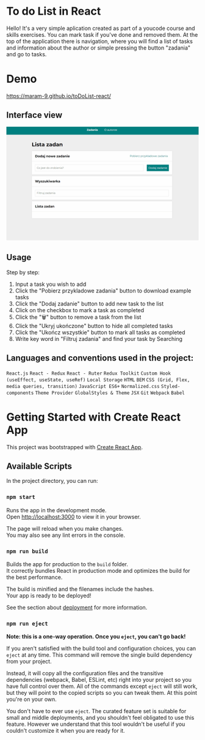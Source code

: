 # To do List in React
Hello!
It's a very simple aplication created as part of a youcode course and skills exercises.
You can mark task if you've done and removed them. At the top of the application there is navigation, where you will find a list of tasks and information about the author or simple pressing the button "zadania" and go to tasks.

# Demo
https://maram-9.github.io/toDoList-react/

## Interface view
![animation](public/Animation.gif)

## Usage

Step by step:
1. Input a task you wish to add
2. Click the "Pobierz przykladowe zadania" button to download example tasks
3. Click the "Dodaj zadanie" button to add new task to the list
4. Click on the checkbox to mark a task as completed
5. Click the "🗑" button to remove a task from the list
6. Click the "Ukryj ukończone" button to hide all completed tasks
7. Click the "Ukończ wszystkie" button to mark all tasks as completed
8. Write key word in "Filtruj zadania" and find your task by Searching


## Languages and conventions used in the project:
`React.js`
`React - Redux`
`React - Ruter`
`Redux Toolkit`
`Custom Hook (useEffect, useState, useRef)`
`Local Storage`
`HTML`
`BEM`
`CSS (Grid, Flex, media queries, transition)`
`JavaScript ES6+`
`Normalized.css`
`Styled-components`
`Theme Provider`
`GlobalStyles & Theme`
`JSX`
`Git`
`Webpack`
`Babel`



# Getting Started with Create React App

This project was bootstrapped with [Create React App](https://github.com/facebook/create-react-app).

## Available Scripts

In the project directory, you can run:

### `npm start`

Runs the app in the development mode.\
Open [http://localhost:3000](http://localhost:3000) to view it in your browser.

The page will reload when you make changes.\
You may also see any lint errors in the console.

### `npm run build`

Builds the app for production to the `build` folder.\
It correctly bundles React in production mode and optimizes the build for the best performance.

The build is minified and the filenames include the hashes.\
Your app is ready to be deployed!

See the section about [deployment](https://facebook.github.io/create-react-app/docs/deployment) for more information.

### `npm run eject`

**Note: this is a one-way operation. Once you `eject`, you can't go back!**

If you aren't satisfied with the build tool and configuration choices, you can `eject` at any time. This command will remove the single build dependency from your project.

Instead, it will copy all the configuration files and the transitive dependencies (webpack, Babel, ESLint, etc) right into your project so you have full control over them. All of the commands except `eject` will still work, but they will point to the copied scripts so you can tweak them. At this point you're on your own.

You don't have to ever use `eject`. The curated feature set is suitable for small and middle deployments, and you shouldn't feel obligated to use this feature. However we understand that this tool wouldn't be useful if you couldn't customize it when you are ready for it.